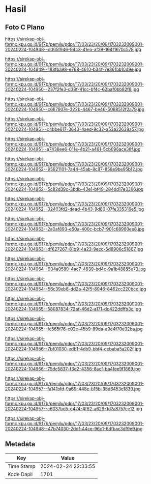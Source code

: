 # Hasil

## Foto C Plano

https://sirekap-obj-formc.kpu.go.id/917b/pemilu/pdpr/17/03/23/20/09/1703232009001-20240224-104948--dd65f946-94c3-41ea-af39-164f1670c578.jpg

https://sirekap-obj-formc.kpu.go.id/917b/pemilu/pdpr/17/03/23/20/09/1703232009001-20240224-104949--183fba98-e768-4610-b34f-7e361bb10d9e.jpg

https://sirekap-obj-formc.kpu.go.id/917b/pemilu/pdpr/17/03/23/20/09/1703232009001-20240224-104950--237f2fe3-d38f-41cc-bf4c-62baf0bb82f8.jpg

https://sirekap-obj-formc.kpu.go.id/917b/pemilu/pdpr/17/03/23/20/09/1703232009001-20240224-104950--c687907e-322b-4467-be46-5088512f2a79.jpg

https://sirekap-obj-formc.kpu.go.id/917b/pemilu/pdpr/17/03/23/20/09/1703232009001-20240224-104951--c4bbe617-3643-4aed-9c32-a53a22638a57.jpg

https://sirekap-obj-formc.kpu.go.id/917b/pemilu/pdpr/17/03/23/20/09/1703232009001-20240224-104951--a7438ee6-011e-4b21-a461-5cb096ace38f.jpg

https://sirekap-obj-formc.kpu.go.id/917b/pemilu/pdpr/17/03/23/20/09/1703232009001-20240224-104952--95921101-7a44-45ab-8c87-858e9be95b12.jpg

https://sirekap-obj-formc.kpu.go.id/917b/pemilu/pdpr/17/03/23/20/09/1703232009001-20240224-104952--5c82d39c-3bdb-43e1-bf49-284dd17e3366.jpg

https://sirekap-obj-formc.kpu.go.id/917b/pemilu/pdpr/17/03/23/20/09/1703232009001-20240224-104952--32403fd2-dead-4b43-9d80-07fe335316e5.jpg

https://sirekap-obj-formc.kpu.go.id/917b/pemilu/pdpr/17/03/23/20/09/1703232009001-20240224-104953--2a0af893-e50a-400c-bcb7-901c68960ee8.jpg

https://sirekap-obj-formc.kpu.go.id/917b/pemilu/pdpr/17/03/23/20/09/1703232009001-20240224-104953--df627267-81b9-4a23-9ecc-5d8906c51867.jpg

https://sirekap-obj-formc.kpu.go.id/917b/pemilu/pdpr/17/03/23/20/09/1703232009001-20240224-104954--904a0589-4ac7-4939-bd4c-9a1b48855e73.jpg

https://sirekap-obj-formc.kpu.go.id/917b/pemilu/pdpr/17/03/23/20/09/1703232009001-20240224-104954--56c39eb6-dd2a-42f5-8946-8462cc220bcd.jpg

https://sirekap-obj-formc.kpu.go.id/917b/pemilu/pdpr/17/03/23/20/09/1703232009001-20240224-104955--58087834-72af-46d2-a171-dc422ddffb3c.jpg

https://sirekap-obj-formc.kpu.go.id/917b/pemilu/pdpr/17/03/23/20/09/1703232009001-20240224-104955--fc565f76-c02c-45b9-89da-a9e4f70e32ba.jpg

https://sirekap-obj-formc.kpu.go.id/917b/pemilu/pdpr/17/03/23/20/09/1703232009001-20240224-104956--7bf01030-edb1-4db9-bbf4-cebaba5a202f.jpg

https://sirekap-obj-formc.kpu.go.id/917b/pemilu/pdpr/17/03/23/20/09/1703232009001-20240224-104956--75dc5837-f3e2-4356-8acf-ba4fee9f1869.jpg

https://sirekap-obj-formc.kpu.go.id/917b/pemilu/pdpr/17/03/23/20/09/1703232009001-20240224-104957--fa141bfd-9a69-448c-b15b-35d6453e1839.jpg

https://sirekap-obj-formc.kpu.go.id/917b/pemilu/pdpr/17/03/23/20/09/1703232009001-20240224-104957--c6037bd5-e474-4f92-a629-1d7a8757ce12.jpg

https://sirekap-obj-formc.kpu.go.id/917b/pemilu/pdpr/17/03/23/20/09/1703232009001-20240224-104948--47b74030-2ddf-44ce-96c1-6dfbac3df9e9.jpg


## Metadata

| Key        | Value               |
| ---------- | ------------------- |
| Time Stamp | 2024-02-24 22:33:55 |
| Kode Dapil | 1701                |



